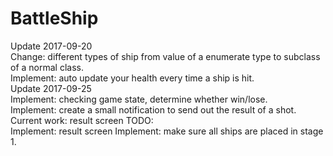 # BattleShip
Update 2017-09-20<br />
  Change: different types of ship from value of a enumerate type to subclass of a normal class.<br />
  Implement: auto update your health every time a ship is hit.<br />
Update 2017-09-25<br />
  Implement: checking game state, determine whether win/lose.<br />
  Implement: create a small notification to send out the result of a shot.<br />
  Current work: result screen
TODO:<br />
  Implement: result screen
  Implement: make sure all ships are placed in stage 1.
